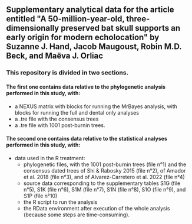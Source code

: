 ## Supplementary analytical data for the article entitled "A 50-million-year-old, three-dimensionally preserved bat skull supports an early origin for modern echolocation" by Suzanne J. Hand, Jacob Maugoust, Robin M.D. Beck, and Maëva J. Orliac

### This repository is divided in two sections.

#### The first one contains data relative to the phylogenetic analysis performed in this study, with:
- a NEXUS matrix with blocks for running the MrBayes analysis, with blocks for running the full and dental only analyses
- a .tre file with the consensus trees
- a .tre file with 1001 post-burnin trees.

#### The second one contains data relative to the statistical analyses performed in this study, with:
- data used in the R treatment:
  - phylogenetic files, with the 1001 post-burnin trees (file n°1) and the consensus dated trees of Shi & Rabosky 2015 (file n°2), of Amador et al. 2018 (file n°3), and of Alvarez-Carretero et al. 2022 (file n°4)
  - source data corresponding to the supplementary tables S1G (file n°5), S1K (file n°6), S1M (file n°7), S1N (file n°8), S1O (file n°9), and S1P (file n°10)
  - the R script to run the analysis
  - the RData environment after execution of the whole analysis (because some steps are time-consuming).
